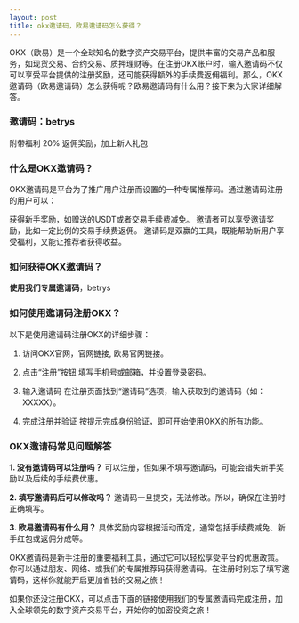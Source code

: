 ```yaml
---
layout: post
title: okx邀请码，欧易邀请码怎么获得？
---
```

OKX（欧易）是一个全球知名的数字资产交易平台，提供丰富的交易产品和服务，如现货交易、合约交易、质押理财等。在注册OKX账户时，输入邀请码不仅可以享受平台提供的注册奖励，还可能获得额外的手续费返佣福利。那么，OKX邀请码（欧易邀请码）怎么获得呢？欧易邀请码有什么用？接下来为大家详细解答。

### 邀请码：betrys
附带福利 20% 返佣奖励，加上新人礼包

### 什么是OKX邀请码？
OKX邀请码是平台为了推广用户注册而设置的一种专属推荐码。通过邀请码注册的用户可以：

获得新手奖励，如赠送的USDT或者交易手续费减免。
邀请者可以享受邀请奖励，比如一定比例的交易手续费返佣。
邀请码是双赢的工具，既能帮助新用户享受福利，又能让推荐者获得收益。

### 如何获得OKX邀请码？

**使用我们专属邀请码**，betrys

### 如何使用邀请码注册OKX？

以下是使用邀请码注册OKX的详细步骤：

1. 访问OKX官网，官网链接, <a class="register-button">欧易官网链接</a>。

2. 点击“注册”按钮 填写手机号或邮箱，并设置登录密码。

3. 输入邀请码 在注册页面找到“邀请码”选项，输入获取到的邀请码（如：XXXXX）。

4. 完成注册并验证 按提示完成身份验证，即可开始使用OKX的所有功能。

### OKX邀请码常见问题解答

**1. 没有邀请码可以注册吗？**
可以注册，但如果不填写邀请码，可能会错失新手奖励以及后续的手续费优惠。

**2. 填写邀请码后可以修改吗？**
邀请码一旦提交，无法修改。所以，确保在注册时正确填写。

**3. 欧易邀请码有什么用？**
具体奖励内容根据活动而定，通常包括手续费减免、新手红包或返佣分成等。

OKX邀请码是新手注册的重要福利工具，通过它可以轻松享受平台的优惠政策。你可以通过朋友、网络、或我们的专属推荐码获得邀请码。在注册时别忘了填写邀请码，这样你就能开启更加省钱的交易之旅！

如果你还没注册OKX，可以点击下面的链接使用我们的专属邀请码完成注册，加入全球领先的数字资产交易平台，开始你的加密投资之旅！